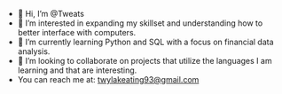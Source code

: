 - 👋 Hi, I’m @Tweats
- 👀 I’m interested in expanding my skillset and understanding how to better interface with computers.
- 🌱 I’m currently learning Python and SQL with a focus on financial data analysis. 
- 💞️ I’m looking to collaborate on projects that utilize the languages I am learning and that are interesting.
- You can reach me at: twylakeating93@gmail.com

<!---
Tweats/Tweats is a ✨ special ✨ repository because its `README.md` (this file) appears on your GitHub profile.
You can click the Preview link to take a look at your changes.
--->
